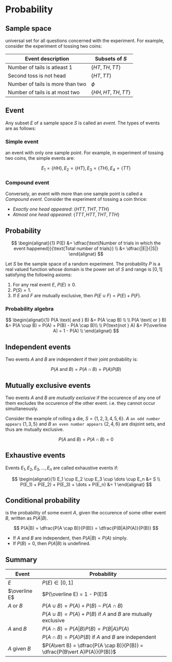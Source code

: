 # Probability

<style>
.md-logo img {
  content: url('/maths/maths-light.svg');
}

:root [data-md-color-scheme=slate] .md-logo img  {
  content: url('/maths/maths-night.svg');
}
</style>

## Sample space

universal set for all questions concerned with the experiment. For example, consider the experiment of tossing two coins:

| Event description                | Subsets of $S$                   |
| -------------------------------- | -------------------------------- |
| Number of tails is atleast 1     | $\lbrace HT, TH, TT\rbrace$      |
| Second toss is not head          | $\lbrace HT, TT\rbrace$          |
| Number of tails is more than two | $\phi$                           |
| Number of tails is at most two   | $\lbrace HH, HT, TH, TT \rbrace$ |

## Event

Any subset $E$ of a sample space $S$ is called an _event_. The types of events are as follows:

### Simple event

an event with only one sample point. For example, in experiment of tossing two coins, the simple events are:

$$
E_1 = \lbrace HH\rbrace, E_2 = \lbrace HT\rbrace, E_3 = \lbrace TH\rbrace, E_4 = \lbrace TT\rbrace
$$

### Compound event

Conversely, an event with more than one sample point is called a _Compound event_. Consider the experiment of tossing a coin thrice:

- _Exactly one head appeared_: $\lbrace HTT, THT, TTH\rbrace$
- _Atmost one head appeared_: $\lbrace TTT, HTT, THT, TTH\rbrace$

## Probability

$$
\begin{alignat}{1}
P(E) &= \dfrac{\text{Number of trials in which the event happened}}{\text{Total number of trials}} \\
&= \dfrac{|E|}{|S|}
\end{alignat}
$$

Let $S$ be the sample space of a random experiment. The probability $P$ is a real valued function whose domain is the power set of $S$ and range is $[0, 1]$ satisfying the following axioms:

1. For any real event $E$, $P(E) \ge 0$.
2. $P(S) = 1$.
3. If $E$ and $F$ are mutually exclusive, then $P(E \cup F) = P(E) + P(F)$.

### Probability algebra

$$
\begin{alignat}{1}
P(A \text{ and } B) &= P(A \cap B) \\
\\
P(A \text{ or } B) &= P(A \cup B) = P(A) + P(B) - P(A \cap B)\\
\\
P(\text{not } A) &= P(\overline A) = 1 - P(A) \\
\end{alignat}
$$

## Independent events

Two events $A$ and $B$ are independent if their joint probability is:

$$
P(A \text{ and } B) = P(A \cap B) = P(A)P(B)
$$

## Mutually exclusive events

Two events $A$ and $B$ are _mutually exclusive_ if the occurence of any one of them excludes the occurence of the other event. i.e. they cannot occur simultaneously.

Consider the example of rolling a die, $S = \lbrace 1, 2, 3, 4, 5, 6\rbrace$. $A$ `an odd number appears` $\lbrace 1, 3, 5\rbrace$ and $B$ `an even number appears` $\lbrace 2, 4, 6\rbrace$ are disjoint sets, and thus are mutually exclusive.

$$
P(A \text{ and } B) = P(A \cap B) = 0
$$

## Exhaustive events

Events $E_1, E_2, E_3, \dots, E_n$ are called exhaustive events if:

$$
\begin{alignat}{1}
E_1 \cup E_2 \cup E_3 \cup \dots \cup E_n &= S \\
P(E_1) + P(E_2) + P(E_3) + \dots + P(E_n) &= 1
\end{alignat}
$$

## Conditional probability

is the probability of some event $A$, given the occurence of some other event $B$, written as $P(A|B)$.

$$
P(A|B) = \dfrac{P(A \cap B)}{P(B)} = \dfrac{P(B|A)P(A)}{P(B)}
$$

- If $A$ and $B$ are independent, then $P(A|B) = P(A)$ simply.
- If $P(B) = 0$, then $P(A|B)$ is undefined.

## Summary

| Event                | Probability                                                               |
| -------------------- | ------------------------------------------------------------------------- |
| $E$                  | $P(E) \in [0, 1]$                                                         |
| $\overline E$        | $P(\overline E) = 1 - P(E)$                                               |
| $A \text{ or } B$    | $P(A\cup B) = P(A) + P(B) - P(A \cap B)$                                  |
|                      | $P(A\cup B) = P(A) + P(B)$ if $A$ and $B$ are mutually exclusive          |
| $A \text{ and } B$   | $P(A\cap B) = P(A\vert B)P(B)= P(B\vert A)P(A)$                           |
|                      | $P(A\cap B) = P(A)P(B)$ if $A$ and $B$ are independent                    |
| $A \text{ given } B$ | $P(A\vert B) = \dfrac{P(A \cap B)}{P(B)} = \dfrac{P(B\vert A)P(A)}{P(B)}$ |
